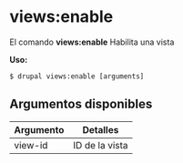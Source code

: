# views:enable
El comando **views:enable** Habilita una vista

**Uso:**
```
$ drupal views:enable [arguments] 
```

## Argumentos disponibles
Argumento | Detalles
---------|-------------
view-id | ID de la vista
